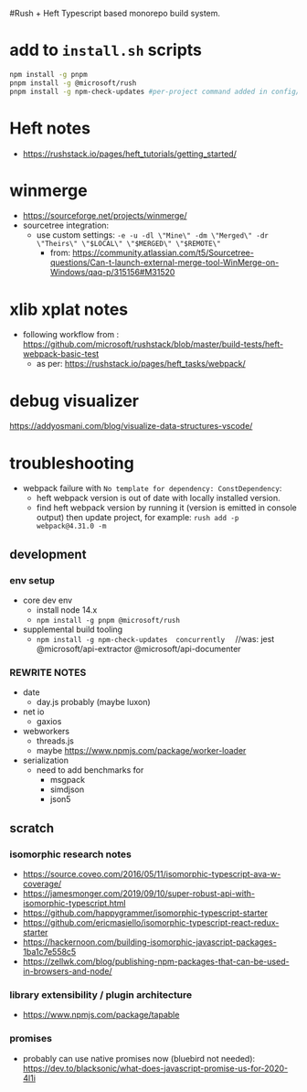 #Rush + Heft
Typescript based monorepo build system.


# add to ```install.sh``` scripts

```bash
npm install -g pnpm
pnpm install -g @microsoft/rush
pnpm install -g npm-check-updates #per-project command added in config/rush/command-line.json and each package.json

```


# Heft notes


- https://rushstack.io/pages/heft_tutorials/getting_started/


# winmerge

- https://sourceforge.net/projects/winmerge/
- sourcetree integration:
  - use custom settings:  ```-e -u -dl \"Mine\" -dm \"Merged\" -dr \"Theirs\" \"$LOCAL\" \"$MERGED\" \"$REMOTE\"```
	  - from: https://community.atlassian.com/t5/Sourcetree-questions/Can-t-launch-external-merge-tool-WinMerge-on-Windows/qaq-p/315156#M31520


# xlib xplat notes

- following workflow from : https://github.com/microsoft/rushstack/blob/master/build-tests/heft-webpack-basic-test
  - as per: https://rushstack.io/pages/heft_tasks/webpack/


# debug visualizer
https://addyosmani.com/blog/visualize-data-structures-vscode/


# troubleshooting
- webpack failure with ```No template for dependency: ConstDependency```:
  - heft webpack version is out of date with locally installed version.
  - find heft webpack version by running it (version is emitted in console output) then update project, for example: ```rush add -p webpack@4.31.0 -m```

  
## development



### env setup
- core dev env
  - install node 14.x
  - ```npm install -g pnpm @microsoft/rush```
- supplemental build tooling
  -  ```npm install -g npm-check-updates  concurrently  ```  //was: jest @microsoft/api-extractor @microsoft/api-documenter

### REWRITE NOTES
- date
  - day.js probably (maybe luxon)
- net io
  - gaxios
- webworkers
  - threads.js
  - maybe https://www.npmjs.com/package/worker-loader
- serialization
  - need to add benchmarks for
    - msgpack
    - simdjson
    - json5


## scratch

### isomorphic research notes
- https://source.coveo.com/2016/05/11/isomorphic-typescript-ava-w-coverage/
- https://jamesmonger.com/2019/09/10/super-robust-api-with-isomorphic-typescript.html
- https://github.com/happygrammer/isomorphic-typescript-starter
- https://github.com/ericmasiello/isomorphic-typescript-react-redux-starter
- https://hackernoon.com/building-isomorphic-javascript-packages-1ba1c7e558c5
- https://zellwk.com/blog/publishing-npm-packages-that-can-be-used-in-browsers-and-node/

### library extensibility / plugin architecture
- https://www.npmjs.com/package/tapable

### promises
- probably can use native promises now (bluebird not needed): https://dev.to/blacksonic/what-does-javascript-promise-us-for-2020-4l1i


  
